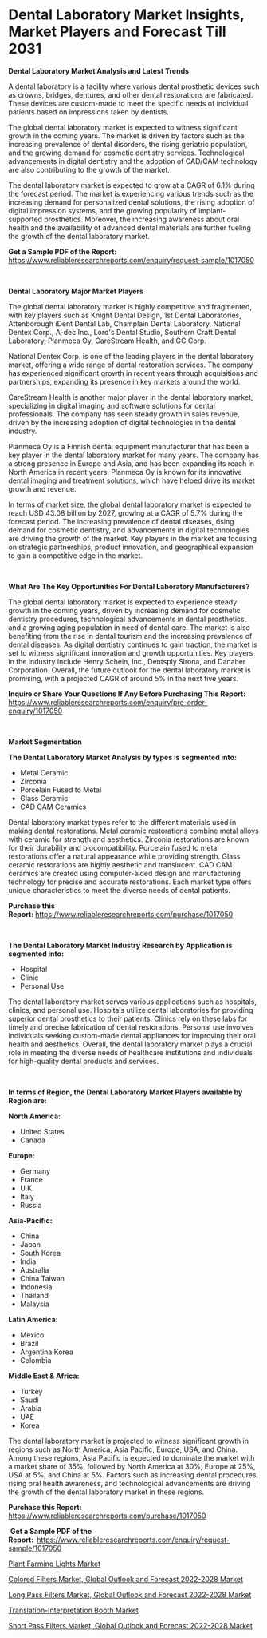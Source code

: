 <p><h1>Dental Laboratory Market Insights, Market Players and Forecast Till 2031</h1></p><p><strong>Dental Laboratory Market Analysis and Latest Trends</strong></p>
<p><p>A dental laboratory is a facility where various dental prosthetic devices such as crowns, bridges, dentures, and other dental restorations are fabricated. These devices are custom-made to meet the specific needs of individual patients based on impressions taken by dentists.</p><p>The global dental laboratory market is expected to witness significant growth in the coming years. The market is driven by factors such as the increasing prevalence of dental disorders, the rising geriatric population, and the growing demand for cosmetic dentistry services. Technological advancements in digital dentistry and the adoption of CAD/CAM technology are also contributing to the growth of the market.</p><p>The dental laboratory market is expected to grow at a CAGR of 6.1% during the forecast period. The market is experiencing various trends such as the increasing demand for personalized dental solutions, the rising adoption of digital impression systems, and the growing popularity of implant-supported prosthetics. Moreover, the increasing awareness about oral health and the availability of advanced dental materials are further fueling the growth of the dental laboratory market.</p></p>
<p><strong>Get a Sample PDF of the Report:&nbsp;</strong> <a href="https://www.reliableresearchreports.com/enquiry/request-sample/1017050">https://www.reliableresearchreports.com/enquiry/request-sample/1017050</a></p>
<p>&nbsp;</p>
<p><strong>Dental Laboratory Major Market Players</strong></p>
<p><p>The global dental laboratory market is highly competitive and fragmented, with key players such as Knight Dental Design, 1st Dental Laboratories, Attenborough iDent Dental Lab, Champlain Dental Laboratory, National Dentex Corp., A-dec Inc., Lord's Dental Studio, Southern Craft Dental Laboratory, Planmeca Oy, CareStream Health, and GC Corp.</p><p>National Dentex Corp. is one of the leading players in the dental laboratory market, offering a wide range of dental restoration services. The company has experienced significant growth in recent years through acquisitions and partnerships, expanding its presence in key markets around the world.</p><p>CareStream Health is another major player in the dental laboratory market, specializing in digital imaging and software solutions for dental professionals. The company has seen steady growth in sales revenue, driven by the increasing adoption of digital technologies in the dental industry.</p><p>Planmeca Oy is a Finnish dental equipment manufacturer that has been a key player in the dental laboratory market for many years. The company has a strong presence in Europe and Asia, and has been expanding its reach in North America in recent years. Planmeca Oy is known for its innovative dental imaging and treatment solutions, which have helped drive its market growth and revenue.</p><p>In terms of market size, the global dental laboratory market is expected to reach USD 43.08 billion by 2027, growing at a CAGR of 5.7% during the forecast period. The increasing prevalence of dental diseases, rising demand for cosmetic dentistry, and advancements in digital technologies are driving the growth of the market. Key players in the market are focusing on strategic partnerships, product innovation, and geographical expansion to gain a competitive edge in the market.</p></p>
<p>&nbsp;</p>
<p><strong>What Are The Key Opportunities For Dental Laboratory Manufacturers?</strong></p>
<p><p>The global dental laboratory market is expected to experience steady growth in the coming years, driven by increasing demand for cosmetic dentistry procedures, technological advancements in dental prosthetics, and a growing aging population in need of dental care. The market is also benefiting from the rise in dental tourism and the increasing prevalence of dental diseases. As digital dentistry continues to gain traction, the market is set to witness significant innovation and growth opportunities. Key players in the industry include Henry Schein, Inc., Dentsply Sirona, and Danaher Corporation. Overall, the future outlook for the dental laboratory market is promising, with a projected CAGR of around 5% in the next five years.</p></p>
<p><strong>Inquire or Share Your Questions If Any Before Purchasing This Report:</strong> <a href="https://www.reliableresearchreports.com/enquiry/pre-order-enquiry/1017050">https://www.reliableresearchreports.com/enquiry/pre-order-enquiry/1017050</a></p>
<p>&nbsp;</p>
<p><strong>Market Segmentation</strong></p>
<p><strong>The Dental Laboratory Market Analysis by types is segmented into:</strong></p>
<p><ul><li>Metal Ceramic</li><li>Zirconia</li><li>Porcelain Fused to Metal</li><li>Glass Ceramic</li><li>CAD CAM Ceramics</li></ul></p>
<p><p>Dental laboratory market types refer to the different materials used in making dental restorations. Metal ceramic restorations combine metal alloys with ceramic for strength and aesthetics. Zirconia restorations are known for their durability and biocompatibility. Porcelain fused to metal restorations offer a natural appearance while providing strength. Glass ceramic restorations are highly aesthetic and translucent. CAD CAM ceramics are created using computer-aided design and manufacturing technology for precise and accurate restorations. Each market type offers unique characteristics to meet the diverse needs of dental patients.</p></p>
<p><strong>Purchase this Report:&nbsp;</strong><a href="https://www.reliableresearchreports.com/purchase/1017050">https://www.reliableresearchreports.com/purchase/1017050</a></p>
<p>&nbsp;</p>
<p><strong>The Dental Laboratory Market Industry Research by Application is segmented into:</strong></p>
<p><ul><li>Hospital</li><li>Clinic</li><li>Personal Use</li></ul></p>
<p><p>The dental laboratory market serves various applications such as hospitals, clinics, and personal use. Hospitals utilize dental laboratories for providing superior dental prosthetics to their patients. Clinics rely on these labs for timely and precise fabrication of dental restorations. Personal use involves individuals seeking custom-made dental appliances for improving their oral health and aesthetics. Overall, the dental laboratory market plays a crucial role in meeting the diverse needs of healthcare institutions and individuals for high-quality dental products and services.</p></p>
<p>&nbsp;</p>
<p><strong>In terms of Region, the Dental Laboratory Market Players available by Region are:</strong></p>
<p>
    <p> <strong> North America: </strong>
        <ul>
            <li>United States</li>
            <li>Canada</li>
        </ul>
        </p> 
    <p> <strong> Europe: </strong>
        <ul>
            <li>Germany</li>
            <li>France</li>
            <li>U.K.</li>
            <li>Italy</li>
            <li>Russia</li>
        </ul>
        </p> 
    <p> <strong> Asia-Pacific: </strong>
        <ul>
            <li>China</li>
            <li>Japan</li>
            <li>South Korea</li>
            <li>India</li>
            <li>Australia</li>
            <li>China Taiwan</li>
            <li>Indonesia</li>
            <li>Thailand</li>
            <li>Malaysia</li>
        </ul>
        </p> 
    <p> <strong> Latin America: </strong>
        <ul>
            <li>Mexico</li>
            <li>Brazil</li>
            <li>Argentina Korea</li>
            <li>Colombia</li>
        </ul>
        </p> 
    <p> <strong> Middle East & Africa: </strong>
        <ul>
            <li>Turkey</li>
            <li>Saudi</li>
            <li>Arabia</li>
            <li>UAE</li>
            <li>Korea</li>
        </ul>
    </p>
    </p>
<p><p>The dental laboratory market is projected to witness significant growth in regions such as North America, Asia Pacific, Europe, USA, and China. Among these regions, Asia Pacific is expected to dominate the market with a market share of 35%, followed by North America at 30%, Europe at 25%, USA at 5%, and China at 5%. Factors such as increasing dental procedures, rising oral health awareness, and technological advancements are driving the growth of the dental laboratory market in these regions.</p></p>
<p><strong>Purchase this Report: </strong><a href="https://www.reliableresearchreports.com/purchase/1017050">https://www.reliableresearchreports.com/purchase/1017050</a></p>
<p>&nbsp;<strong>Get a Sample PDF of the Report:&nbsp;&nbsp;</strong><a href="https://www.reliableresearchreports.com/enquiry/request-sample/1017050">https://www.reliableresearchreports.com/enquiry/request-sample/1017050</a></p>
<p><strong></strong></p>
<p><p><a href="https://issuu.com/reportprime-2/docs/plant-farming-lights-market-size-2030.pptx">Plant Farming Lights Market</a></p><p><a href="https://github.com/nancykennedykellievqfqt2/Market-Research-Report-List-1/blob/main/colored-filters-market-global-outlook-and-forecast-2022-2028-market.md">Colored Filters Market, Global Outlook and Forecast 2022-2028 Market</a></p><p><a href="https://github.com/NorbertYates/Market-Research-Report-List-3/blob/main/long-pass-filters-market-global-outlook-and-forecast-2022-2028-market.md">Long Pass Filters Market, Global Outlook and Forecast 2022-2028 Market</a></p><p><a href="https://issuu.com/reportprime-2/docs/translation-interpretation-booth-market-size-2030.">Translation-Interpretation Booth Market</a></p><p><a href="https://github.com/prosalinda88/Market-Research-Report-List-3/blob/main/short-pass-filters-market-global-outlook-and-forecast-2022-2028-market.md">Short Pass Filters Market, Global Outlook and Forecast 2022-2028 Market</a></p></p>